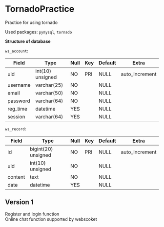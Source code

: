 # TornadoPractice
Practice for using tornado

Used packages: `pymysql`, `tornado`  

**Structure of database**

`ws_account`:


| Field    | Type             | Null | Key | Default | Extra          |
|----------|------------------|------|-----|---------|----------------|
| uid      | int(10) unsigned | NO   | PRI | NULL    | auto_increment |
| username | varchar(25)      | NO   |     | NULL    |                |
| email    | varchar(50)      | NO   |     | NULL    |                |
| password | varchar(64)      | NO   |     | NULL    |                |
| reg_time | datetime         | YES  |     | NULL    |                |
| session  | varchar(64)      | YES  |     | NULL    |                |
`ws_record`:


| Field   | Type                | Null | Key | Default | Extra          |
|---------|---------------------|------|-----|---------|----------------|
| id      | bigint(20) unsigned | NO   | PRI | NULL    | auto_increment |
| uid     | int(10) unsigned    | NO   |     | NULL    |                |
| content | text                | NO   |     | NULL    |                |
| date    | datetime            | YES  |     | NULL    |                |

## Version 1
Register and login function  
Online chat function supported by webscoket  
